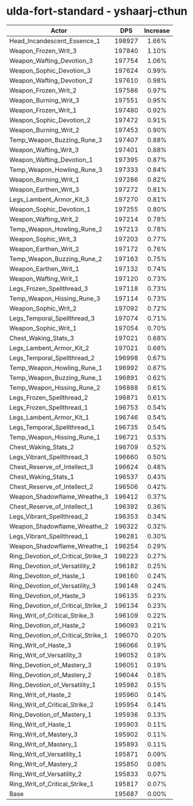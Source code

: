 # ulda-fort-standard - yshaarj-cthun
| Actor | DPS | Increase |
|---|:---:|:---:|
|Head_Incandescent_Essence_1|198927|1.66%|
|Weapon_Frozen_Writ_3|197840|1.10%|
|Weapon_Wafting_Devotion_3|197754|1.06%|
|Weapon_Sophic_Devotion_3|197624|0.99%|
|Weapon_Wafting_Devotion_2|197610|0.98%|
|Weapon_Frozen_Writ_2|197586|0.97%|
|Weapon_Burning_Writ_3|197551|0.95%|
|Weapon_Frozen_Writ_1|197480|0.92%|
|Weapon_Sophic_Devotion_2|197472|0.91%|
|Weapon_Burning_Writ_2|197453|0.90%|
|Temp_Weapon_Buzzing_Rune_3|197407|0.88%|
|Weapon_Wafting_Writ_3|197401|0.88%|
|Weapon_Wafting_Devotion_1|197395|0.87%|
|Temp_Weapon_Howling_Rune_3|197333|0.84%|
|Weapon_Burning_Writ_1|197286|0.82%|
|Weapon_Earthen_Writ_3|197272|0.81%|
|Legs_Lambent_Armor_Kit_3|197270|0.81%|
|Weapon_Sophic_Devotion_1|197255|0.80%|
|Weapon_Wafting_Writ_2|197214|0.78%|
|Temp_Weapon_Howling_Rune_2|197213|0.78%|
|Weapon_Sophic_Writ_3|197203|0.77%|
|Weapon_Earthen_Writ_2|197172|0.76%|
|Temp_Weapon_Buzzing_Rune_2|197163|0.75%|
|Weapon_Earthen_Writ_1|197132|0.74%|
|Weapon_Wafting_Writ_1|197120|0.73%|
|Legs_Frozen_Spellthread_3|197118|0.73%|
|Temp_Weapon_Hissing_Rune_3|197114|0.73%|
|Weapon_Sophic_Writ_2|197092|0.72%|
|Legs_Temporal_Spellthread_3|197074|0.71%|
|Weapon_Sophic_Writ_1|197054|0.70%|
|Chest_Waking_Stats_3|197021|0.68%|
|Legs_Lambent_Armor_Kit_2|197021|0.68%|
|Legs_Temporal_Spellthread_2|196998|0.67%|
|Temp_Weapon_Howling_Rune_1|196992|0.67%|
|Temp_Weapon_Buzzing_Rune_1|196891|0.62%|
|Temp_Weapon_Hissing_Rune_2|196888|0.61%|
|Legs_Frozen_Spellthread_2|196871|0.61%|
|Legs_Frozen_Spellthread_1|196753|0.54%|
|Legs_Lambent_Armor_Kit_1|196746|0.54%|
|Legs_Temporal_Spellthread_1|196735|0.54%|
|Temp_Weapon_Hissing_Rune_1|196721|0.53%|
|Chest_Waking_Stats_2|196709|0.52%|
|Legs_Vibrant_Spellthread_3|196660|0.50%|
|Chest_Reserve_of_Intellect_3|196624|0.48%|
|Chest_Waking_Stats_1|196537|0.43%|
|Chest_Reserve_of_Intellect_2|196506|0.42%|
|Weapon_Shadowflame_Wreathe_3|196412|0.37%|
|Chest_Reserve_of_Intellect_1|196392|0.36%|
|Legs_Vibrant_Spellthread_2|196353|0.34%|
|Weapon_Shadowflame_Wreathe_2|196322|0.32%|
|Legs_Vibrant_Spellthread_1|196281|0.30%|
|Weapon_Shadowflame_Wreathe_1|196254|0.29%|
|Ring_Devotion_of_Critical_Strike_3|196223|0.27%|
|Ring_Devotion_of_Versatility_2|196182|0.25%|
|Ring_Devotion_of_Haste_1|196160|0.24%|
|Ring_Devotion_of_Versatility_3|196148|0.24%|
|Ring_Devotion_of_Haste_3|196135|0.23%|
|Ring_Devotion_of_Critical_Strike_2|196134|0.23%|
|Ring_Writ_of_Critical_Strike_3|196109|0.22%|
|Ring_Devotion_of_Haste_2|196093|0.21%|
|Ring_Devotion_of_Critical_Strike_1|196070|0.20%|
|Ring_Writ_of_Haste_3|196066|0.19%|
|Ring_Writ_of_Versatility_3|196052|0.19%|
|Ring_Devotion_of_Mastery_3|196051|0.19%|
|Ring_Devotion_of_Mastery_2|196044|0.18%|
|Ring_Devotion_of_Versatility_1|195982|0.15%|
|Ring_Writ_of_Haste_2|195960|0.14%|
|Ring_Writ_of_Critical_Strike_2|195954|0.14%|
|Ring_Devotion_of_Mastery_1|195936|0.13%|
|Ring_Writ_of_Haste_1|195903|0.11%|
|Ring_Writ_of_Mastery_3|195902|0.11%|
|Ring_Writ_of_Mastery_1|195893|0.11%|
|Ring_Writ_of_Versatility_1|195871|0.09%|
|Ring_Writ_of_Mastery_2|195850|0.08%|
|Ring_Writ_of_Versatility_2|195833|0.07%|
|Ring_Writ_of_Critical_Strike_1|195817|0.07%|
|Base|195687|0.00%|
